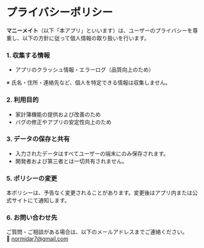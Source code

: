 # プライバシーポリシー

**マニーメイト**（以下「本アプリ」といいます）は、ユーザーのプライバシーを尊重し、以下の方針に従って個人情報の取り扱いを行います。

### 1. 収集する情報  
- アプリのクラッシュ情報・エラーログ（品質向上のため）  

※ 氏名・住所・連絡先など、個人を特定できる情報は収集しません。

### 2. 利用目的  
- 家計簿機能の提供および改善のため  
- バグの修正やアプリの安定性向上のため  

### 3. データの保存と共有  
- 入力されたデータはすべてユーザーの端末にのみ保存されます。  
- 開発者および第三者とは一切共有されません。

### 5. ポリシーの変更  
本ポリシーは、予告なく変更されることがあります。変更後はアプリ内または公式サイトにて通知します。

### 6. お問い合わせ先  
ご質問・ご相談がある場合は、以下のメールアドレスまでご連絡ください。  
📧 normidar7@gmail.com
